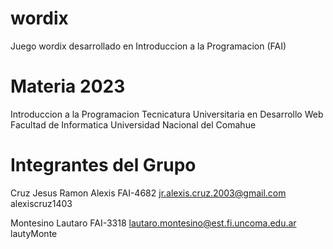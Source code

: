 # wordix
Juego wordix desarrollado en Introduccion a la Programacion (FAI)

# Materia 2023

Introduccion a la Programacion
Tecnicatura Universitaria en Desarrollo Web
Facultad de Informatica
Universidad Nacional del Comahue

# Integrantes del Grupo

Cruz Jesus Ramon Alexis FAI-4682 jr.alexis.cruz.2003@gmail.com alexiscruz1403

Montesino Lautaro FAI-3318 lautaro.montesino@est.fi.uncoma.edu.ar lautyMonte